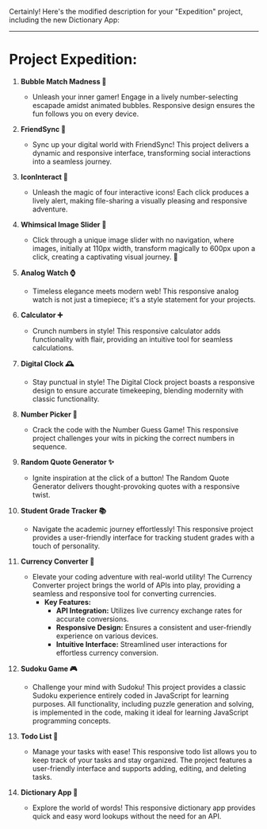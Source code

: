 Certainly! Here's the modified description for your "Expedition" project, including the new Dictionary App:

---

# Project Expedition:

1. **Bubble Match Madness 🌈**
   - Unleash your inner gamer! Engage in a lively number-selecting escapade amidst animated bubbles. Responsive design ensures the fun follows you on every device.

2. **FriendSync 💫**
   - Sync up your digital world with FriendSync! This project delivers a dynamic and responsive interface, transforming social interactions into a seamless journey.

3. **IconInteract 🎨**
   - Unleash the magic of four interactive icons! Each click produces a lively alert, making file-sharing a visually pleasing and responsive adventure.

4. **Whimsical Image Slider 📸**
   - Click through a unique image slider with no navigation, where images, initially at 110px width, transform magically to 600px upon a click, creating a captivating visual journey. 🌟

5. **Analog Watch ⌚**
   - Timeless elegance meets modern web! This responsive analog watch is not just a timepiece; it's a style statement for your projects.

6. **Calculator ➕**
   - Crunch numbers in style! This responsive calculator adds functionality with flair, providing an intuitive tool for seamless calculations.

7. **Digital Clock 🕰️**
   - Stay punctual in style! The Digital Clock project boasts a responsive design to ensure accurate timekeeping, blending modernity with classic functionality.

8. **Number Picker 🎲**
   - Crack the code with the Number Guess Game! This responsive project challenges your wits in picking the correct numbers in sequence.

9. **Random Quote Generator ✨**
   - Ignite inspiration at the click of a button! The Random Quote Generator delivers thought-provoking quotes with a responsive twist.

10. **Student Grade Tracker 📚**
    - Navigate the academic journey effortlessly! This responsive project provides a user-friendly interface for tracking student grades with a touch of personality.

11. **Currency Converter 💱**
    - Elevate your coding adventure with real-world utility! The Currency Converter project brings the world of APIs into play, providing a seamless and responsive tool for converting currencies.
      - **Key Features:**
        - **API Integration:** Utilizes live currency exchange rates for accurate conversions.
        - **Responsive Design:** Ensures a consistent and user-friendly experience on various devices.
        - **Intuitive Interface:** Streamlined user interactions for effortless currency conversion.

12. **Sudoku Game 🎮**
    - Challenge your mind with Sudoku! This project provides a classic Sudoku experience entirely coded in JavaScript for learning purposes. All functionality, including puzzle generation and solving, is implemented in the code, making it ideal for learning JavaScript programming concepts.

13. **Todo List 📝**
    - Manage your tasks with ease! This responsive todo list allows you to keep track of your tasks and stay organized. The project features a user-friendly interface and supports adding, editing, and deleting tasks.

14. **Dictionary App 📖**
    - Explore the world of words! This responsive dictionary app provides quick and easy word lookups without the need for an API.
